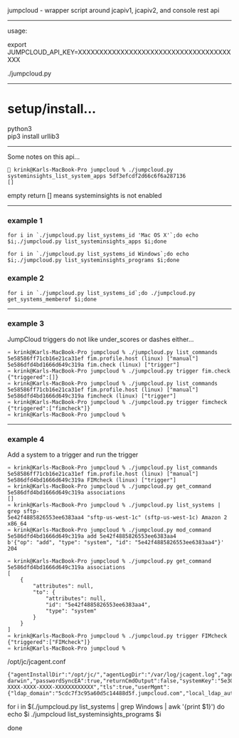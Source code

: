 
jumpcloud - wrapper script around jcapiv1, jcapiv2, and console rest api

----
usage:

export JUMPCLOUD_API_KEY=XXXXXXXXXXXXXXXXXXXXXXXXXXXXXXXXXXXXXXX

./jumpcloud.py

----

# setup/install...    

python3    
pip3 install urllib3    

----

Some notes on this api...   


```
🎉 krink@Karls-MacBook-Pro jumpcloud % ./jumpcloud.py systeminsights_list_system_apps 5df3efcdf2d66c6f6a287136
[]
```
empty return [] means systeminsights is not enabled

----


### example 1
```
for i in `./jumpcloud.py list_systems_id 'Mac OS X'`;do echo $i;./jumpcloud.py list_systeminsights_apps $i;done

for i in `./jumpcloud.py list_systems_id Windows`;do echo $i;./jumpcloud.py list_systeminsights_programs $i;done
```

### example 2
```
for i in `./jumpcloud.py list_systems_id`;do ./jumpcloud.py get_systems_memberof $i;done
```

---

### example 3
JumpCloud triggers do not like under_scores or dashes either...
```
♒ krink@Karls-MacBook-Pro jumpcloud % ./jumpcloud.py list_commands
5e58586ff71cb16e21ca31ef fim.profile.host (linux) ["manual"]
5e586dfd4bd1666d649c319a fim.check (linux) ["trigger"]
♒ krink@Karls-MacBook-Pro jumpcloud % ./jumpcloud.py trigger fim.check
{"triggered":[]}
♒ krink@Karls-MacBook-Pro jumpcloud % ./jumpcloud.py list_commands
5e58586ff71cb16e21ca31ef fim.profile.host (linux) ["manual"]
5e586dfd4bd1666d649c319a fimcheck (linux) ["trigger"]
♒ krink@Karls-MacBook-Pro jumpcloud % ./jumpcloud.py trigger fimcheck
{"triggered":["fimcheck"]}
♒ krink@Karls-MacBook-Pro jumpcloud %
```

---

### example 4
Add a system to a trigger and run the trigger
```
♒ krink@Karls-MacBook-Pro jumpcloud % ./jumpcloud.py list_commands
5e58586ff71cb16e21ca31ef fim.profile.host (linux) ["manual"]
5e586dfd4bd1666d649c319a FIMcheck (linux) ["trigger"]
♒ krink@Karls-MacBook-Pro jumpcloud % ./jumpcloud.py get_command 5e586dfd4bd1666d649c319a associations
[]
♒ krink@Karls-MacBook-Pro jumpcloud % ./jumpcloud.py list_systems | grep sftp-
5e42f4885826553ee6383aa4 "sftp-us-west-1c" (sftp-us-west-1c) Amazon 2 x86_64
♒ krink@Karls-MacBook-Pro jumpcloud % ./jumpcloud.py mod_command 5e586dfd4bd1666d649c319a add 5e42f4885826553ee6383aa4
b'{"op": "add", "type": "system", "id": "5e42f4885826553ee6383aa4"}'
204

♒ krink@Karls-MacBook-Pro jumpcloud % ./jumpcloud.py get_command 5e586dfd4bd1666d649c319a associations
[
    {
        "attributes": null,
        "to": {
            "attributes": null,
            "id": "5e42f4885826553ee6383aa4",
            "type": "system"
        }
    }
]
♒ krink@Karls-MacBook-Pro jumpcloud % ./jumpcloud.py trigger FIMcheck
{"triggered":["FIMcheck"]}
♒ krink@Karls-MacBook-Pro jumpcloud %
```

/opt/jc/jcagent.conf
```
{"agentInstallDir":"/opt/jc/","agentLogDir":"/var/log/jcagent.log","agentServerGoPort":443,"agentServerHost":"agent.jumpcloud.com","agentServerPort":443,"automaticServiceAccountCreation":false,"caCrt":"/opt/jc/ca.crt","certuuid":"6ca1d31c01a045175810db7ec81169fa","clientCrt":"/opt/jc/client.crt","clientKey":"/opt/jc/client.key","heartbeatInterval":60000,"ipCheckUrl":"https://kickstart.jumpcloud.com/ip","osPlugin":"agent-darwin","passwordSyncEA":true,"returnCmdOutput":false,"systemKey":"5e30c0b9890a7a4766268b60","systemToken":"XXXXXXXX-XXXX-XXXX-XXXX-XXXXXXXXXXXX","tls":true,"userMgmt":{"ldap_domain":"5cdc7f3c95a60d5c14488d5f.jumpcloud.com","local_ldap_auth_dn":"5e30c0b9890a7a4766268b59","local_ldap_bind_pwd":"XXXXXXXXXXXXXXXXXXXXXXXXXXXXXXXXXXXXXXXX","local_ldap_bind_uid":"5e30c0b9890a7a4766268b59","sshd_service":"ssh"}}
```



for i in $(./jumpcloud.py list_systems | grep Windows | awk '{print $1}')
do
 echo $i
 ./jumpcloud list_systeminsights_programs $i

done
